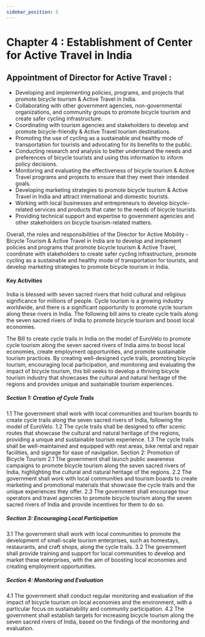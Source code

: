 ```yaml
---
sidebar_position: 5
---
```


# Chapter 4 : Establishment of Center for Active Travel  in India 


## Appointment of Director for  Active Travel :
 
- Developing and implementing policies, programs, and projects that promote bicycle tourism & Active Travel in India.
- Collaborating with other government agencies, non-governmental organizations, and community groups to promote bicycle tourism and create safer cycling infrastructure.
- Coordinating with tourism agencies and stakeholders to develop and promote bicycle-friendly & Active Travel tourism destinations.
- Promoting the use of cycling as a sustainable and healthy mode of transportation for tourists and advocating for its benefits to the public.
- Conducting research and analysis to better understand the needs and preferences of bicycle tourists and using this information to inform policy decisions.
- Monitoring and evaluating the effectiveness of bicycle tourism & Active Travel programs and projects to ensure that they meet their intended goals.
- Developing marketing strategies to promote bicycle tourism & Active Travel in India and attract international and domestic tourists.
- Working with local businesses and entrepreneurs to develop bicycle-related services and products that cater to the needs of bicycle tourists.
- Providing technical support and expertise to government agencies and other stakeholders on bicycle tourism-related matters.

Overall, the roles and responsibilities of the Director for Active Mobility - Bicycle Tourism & Active Travel in India are to develop and implement policies and programs that promote bicycle tourism & Active Travel, coordinate with stakeholders to create safer cycling infrastructure, promote cycling as a sustainable and healthy mode of transportation for tourists, and develop marketing strategies to promote bicycle tourism in India.

#### Key Activities

India is blessed with seven sacred rivers that hold cultural and religious significance for millions of people. Cycle tourism is a growing industry worldwide, and there is a significant opportunity to promote cycle tourism along these rivers in India. The following bill aims to create cycle trails along the seven sacred rivers of India to promote bicycle tourism and boost local economies.

The Bill to create cycle trails in India on the model of EuroVelo to promote cycle tourism along the seven sacred rivers of India aims to boost local economies, create employment opportunities, and promote sustainable tourism practices. By creating well-designed cycle trails, promoting bicycle tourism, encouraging local participation, and monitoring and evaluating the impact of bicycle tourism, this bill seeks to develop a thriving bicycle tourism industry that showcases the cultural and natural heritage of the regions and provides unique and sustainable tourism experiences.

##### Section 1: Creation of Cycle Trails
1.1 The government shall work with local communities and tourism boards to create cycle trails along the seven sacred rivers of India, following the model of EuroVelo.
1.2 The cycle trails shall be designed to offer scenic routes that showcase the cultural and natural heritage of the regions, providing a unique and sustainable tourism experience.
1.3 The cycle trails shall be well-maintained and equipped with rest areas, bike rental and repair facilities, and signage for ease of navigation.
Section 2: Promotion of Bicycle Tourism
2.1 The government shall launch public awareness campaigns to promote bicycle tourism along the seven sacred rivers of India, highlighting the cultural and natural heritage of the regions.
2.2 The government shall work with local communities and tourism boards to create marketing and promotional materials that showcase the cycle trails and the unique experiences they offer.
2.3 The government shall encourage tour operators and travel agencies to promote bicycle tourism along the seven sacred rivers of India and provide incentives for them to do so.
##### Section 3: Encouraging Local Participation
3.1 The government shall work with local communities to promote the development of small-scale tourism enterprises, such as homestays, restaurants, and craft shops, along the cycle trails.
3.2 The government shall provide training and support for local communities to develop and market these enterprises, with the aim of boosting local economies and creating employment opportunities.
##### Section 4: Monitoring and Evaluation
4.1 The government shall conduct regular monitoring and evaluation of the impact of bicycle tourism on local economies and the environment, with a particular focus on sustainability and community participation.
4.2 The government shall establish targets for increasing bicycle tourism along the seven sacred rivers of India, based on the findings of the monitoring and evaluation.

